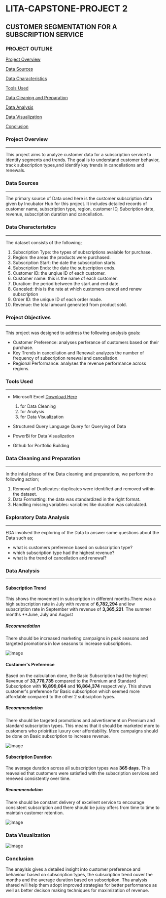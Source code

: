 # LITA-CAPSTONE-PROJECT 2

## CUSTOMER SEGMENTATION FOR A SUBSCRIPTION SERVICE


### PROJECT OUTLINE
[Project Overview](#project-overview)

[Data Sources](#data-sources)

[Data Characteristics](#data-characteristics)

[Tools Used](#tools-used)

[Data Cleaning and Preparation](#data-cleaning-and-preparation)

[Data Analysis](#data-analysis)

[Data Visualization](#data-visualization)

[Conclusion](#conclusion)



### Project Overview
---
This project aims to analyze customer data for a subscription service to identify segments and trends. The goal is to understand customer behavior, track subscription types,and identify key trends in cancellations and renewals. 

### Data Sources
---
The primary source of Data used here is the customer subscription data given by Incubator Hub for this project. It includes detailed records of customer name, subscription type, region, customer ID, Subcription date, revenue, subscription duration and cancellation.

### Data Characteristics
---
The dataset consists of the following;
1. Subscription Type: the types of subscriptions avaiable for purchase.
2. Region: the areas the products were purchased.
3. Subscription Start: the date the subscription starts.
4. Subscription Ends: the date the subscription ends.
5. Customer ID: the unqiue ID of each customer.
6. Customer name: this is the name of each customer.
7. Duration: the period between the start and end date.
8. Canceled: this is the rate at which customers cancel and renew subscription
9. Order ID: the unique ID of each order made.
10. Revenue: the total amount generated from product sold.


### Project Objectives
---
This project was designed to address the following analysis goals:
- Customer Preference: analyses perferance of customers based on their purchase.
- Key Trends in cancellation and Renewal: analyzes the number of frequency of subscription renewal and cancellation.
- Regional Performance: analyses the revenue performance across regions.

### Tools Used
---
- Microsoft Excel [Download Here](https://www.microsoftexcel.com)
  1. for Data Cleaning
  2. for Analysis
  3. for Data Visualization

- Structured Query Language Query for Querying of Data
  
- PowerBi for Data Visualization
  
- Github for Portfolio Building
 
 ### Data Cleaning and Preparation
  ---
  In the intial phase of the Data cleaning and preparations, we perform the following action;
  1. Removal of Duplicates: duplicates were identified and removed within the dataset.
  2. Data Formatting: the data was standardized in the right format.
  3. Handling missing variables: variables like duration was calculated.

### Exploratory Data Analysis
  ---
  EDA involved the exploring of the Data to answer some questions about the Data such as;
  - what is customers preference based on subscription type?
  - which subscription type had the highest revenue?
  - what is the trend of cancellation and renewal?
 
### Data Analysis
---
#### Subscription Trend
This shows the movement in subscription in different months.There was a high subscription rate in July with revene of **6,782,294** and low subscription rate in September with revenue of **3,365,221**. The summer months **June, July and August

##### Recommedation
There should be increased marketing campaigns in peak seasons and targeted promotions in low seasons to increase subscriptions.

![image](https://github.com/user-attachments/assets/df461cf2-2610-4ea2-a317-dcc5b115c421)


#### Customer's Preference
Based on the calculation done, the Basic Subscription had the highest Revenue of **33,776,735** compared to the Premium and Standard Subscription with **16,899,064** and **16,864,374** respectively. This shows customer's preference for Basic subscription which seemed more affordable compared to the other 2 subsciption types.

##### Recommendation
There should be targeted promotions and advertisement on Premium and standard subscription types. This means that it should be marketed more to customers who prioiritize luxury over affordability. More campaigns should be done on Basic subscription to increase revenue.

![image](https://github.com/user-attachments/assets/df6a868f-9ede-417a-8c89-9f5ce2ef6991)


#### Subscription Duration
The average duration across all subscription types was **365 days.** This reavealed that customers were satisfied with the subscription services and renewed consistently over time.

##### Recommendation
There should be constant delivery of excellent service to encourage consistent subscription and there should be juicy offers from time to time to maintain customer retention.

![image](https://github.com/user-attachments/assets/ee40cffb-5e0a-4798-aebb-3c0cbe5a85db)




### Data Visualization
![image](https://github.com/user-attachments/assets/5c74cf1a-2c5e-46d6-943c-dc99410d526c)





### Conclusion
The anaylsis gives a detailed insight into customer preference and behaviour based on subscription types, the subscription trend ouver the months and the average duration based on subscription.
Tha analysis shared will help them adopt improved strategies for better performance as well as better decison making techniques for maximization of revenue.
